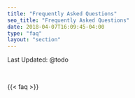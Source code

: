 ```yaml
---
title: "Frequently Asked Questions"
seo_title: "Frequently Asked Questions"
date: 2018-04-07T16:09:45-04:00
type: "faq"
layout: "section"
---
```

  
Last Updated: @todo

<br/>

{{< faq >}}